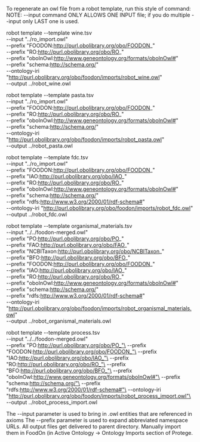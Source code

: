 To regenerate an owl file from a robot template, run this style of command:
NOTE: --input command ONLY ALLOWS ONE INPUT file; if you do multiple --input
only LAST one is used.

robot template --template wine.tsv \
  --input "../ro_import.owl" \
  --prefix "FOODON:http://purl.obolibrary.org/obo/FOODON_" \
  --prefix "RO:http://purl.obolibrary.org/obo/RO_" \
  --prefix "oboInOwl:http://www.geneontology.org/formats/oboInOwl#" \
  --prefix "schema:http://schema.org/" \
  --ontology-iri "http://purl.obolibrary.org/obo/foodon/imports/robot_wine.owl" \
  --output ../robot_wine.owl

robot template --template pasta.tsv \
  --input "../ro_import.owl" \
  --prefix "FOODON:http://purl.obolibrary.org/obo/FOODON_" \
  --prefix "RO:http://purl.obolibrary.org/obo/RO_" \
  --prefix "oboInOwl:http://www.geneontology.org/formats/oboInOwl#" \
  --prefix "schema:http://schema.org/" \
  --ontology-iri "http://purl.obolibrary.org/obo/foodon/imports/robot_pasta.owl" \
  --output ../robot_pasta.owl

robot template --template fdc.tsv \
  --input "../ro_import.owl" \
  --prefix "FOODON:http://purl.obolibrary.org/obo/FOODON_" \
  --prefix "IAO:http://purl.obolibrary.org/obo/IAO_" \
  --prefix "RO:http://purl.obolibrary.org/obo/RO_" \
  --prefix "oboInOwl:http://www.geneontology.org/formats/oboInOwl#" \
  --prefix "schema:http://schema.org/" \
  --prefix "rdfs:http://www.w3.org/2000/01/rdf-schema#" \
  --ontology-iri "http://purl.obolibrary.org/obo/foodon/imports/robot_fdc.owl" \
  --output ../robot_fdc.owl

robot template --template organismal_materials.tsv \
  --input "../../foodon-merged.owl" \
  --prefix "PO:http://purl.obolibrary.org/obo/PO_" \
  --prefix "FAO:http://purl.obolibrary.org/obo/FAO_" \
  --prefix "NCBITaxon:http://purl.obolibrary.org/obo/NCBITaxon_" \
  --prefix "BFO:http://purl.obolibrary.org/obo/BFO_" \
  --prefix "FOODON:http://purl.obolibrary.org/obo/FOODON_" \
  --prefix "IAO:http://purl.obolibrary.org/obo/IAO_" \
  --prefix "RO:http://purl.obolibrary.org/obo/RO_" \
  --prefix "oboInOwl:http://www.geneontology.org/formats/oboInOwl#" \
  --prefix "schema:http://schema.org/" \
  --prefix "rdfs:http://www.w3.org/2000/01/rdf-schema#" \
  --ontology-iri "http://purl.obolibrary.org/obo/foodon/imports/robot_organismal_materials.owl" \
  --output ../robot_organismal_materials.owl


robot template --template process.tsv\
  --input "../../foodon-merged.owl"\
  --prefix "PO:http://purl.obolibrary.org/obo/PO_"\
  --prefix "FOODON:http://purl.obolibrary.org/obo/FOODON_"\
  --prefix "IAO:http://purl.obolibrary.org/obo/IAO_"\
  --prefix "RO:http://purl.obolibrary.org/obo/RO_"\
  --prefix "BFO:http://purl.obolibrary.org/obo/BFO_"\
  --prefix "oboInOwl:http://www.geneontology.org/formats/oboInOwl#"\
  --prefix "schema:http://schema.org/"\
  --prefix "rdfs:http://www.w3.org/2000/01/rdf-schema#"\
  --ontology-iri "http://purl.obolibrary.org/obo/foodon/imports/robot_process_import.owl"\
  --output ../robot_process_import.owl

The --input parameter is used to bring in .owl entities that are referenced in axioms
The --prefix parameter is used to expand abbreviated namespace URLs.
All output files get delivered to parent directory.  Manually import them in FoodOn (in Active Ontology -> Ontology Imports section of Protege.
